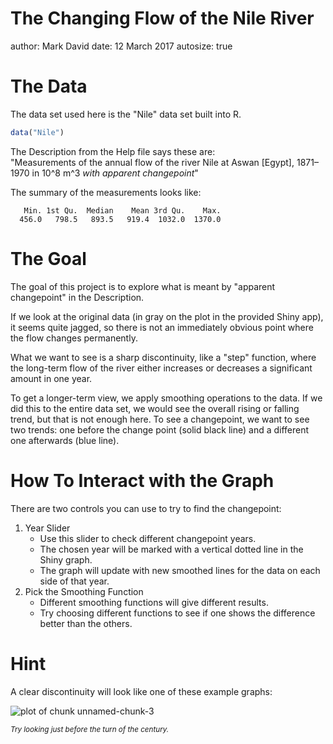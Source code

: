 The Changing Flow of the Nile River
========================================================
author: Mark David
date: 12 March 2017
autosize: true

The Data
========================================================

The data set used here is the "Nile" data set built into R.

```r
data("Nile")
```

The Description from the Help file says these are:<br>
"Measurements of the annual flow of the river Nile at Aswan [Egypt], 1871–1970 in 10^8 m^3 <i>with apparent changepoint</i>"

The summary of the measurements looks like:

```
   Min. 1st Qu.  Median    Mean 3rd Qu.    Max. 
  456.0   798.5   893.5   919.4  1032.0  1370.0 
```

The Goal
========================================================

The goal of this project is to explore what is meant by "apparent changepoint" in the Description.

If we look at the original data (in gray on the plot in the provided Shiny app), it seems quite jagged, so there is not an immediately obvious point where the flow changes permanently.

What we want to see is a sharp discontinuity, like a "step" function, where the long-term flow of the river either increases or decreases a significant amount in one year.

To get a longer-term view, we apply smoothing operations to the data. If we did this to the entire data set, we would see the overall rising or falling trend, but that is not enough here. To see a changepoint, we want to see two trends: one before the change point (solid black line) and a different one afterwards (blue line).

How To Interact with the Graph
========================================================

There are two controls you can use to try to find the changepoint:

1. Year Slider
   + Use this slider to check different changepoint years.
   + The chosen year will be marked with a vertical dotted line in the Shiny graph.
   + The graph will update with new smoothed lines for the data on each side of that year.
2. Pick the Smoothing Function
   + Different smoothing functions will give different results.
   + Try choosing different functions to see if one shows the difference better than the others.

Hint
========================================================

A clear discontinuity will look like one of these example graphs:

![plot of chunk unnamed-chunk-3](NileFlow-figure/unnamed-chunk-3-1.png)

<i><small>Try looking just before the turn of the century.</small></i>
